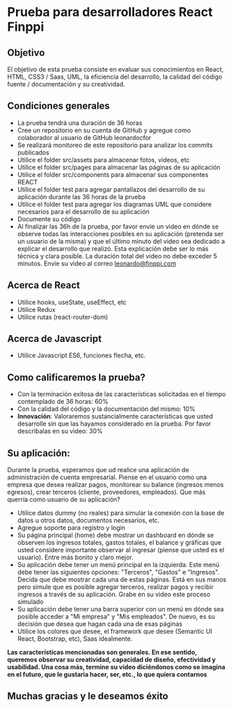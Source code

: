 # Prueba para desarrolladores React Finppi

## Objetivo

El objetivo de esta prueba consiste en evaluar sus conocimientos en React, HTML, CSS3 / Saas, UML, la eficiencia del desarrollo, la calidad del código fuente / documentación y su creatividad.

## Condiciones generales

- La prueba tendrá una duración de 36 horas
- Cree un repositorio en su cuenta de GitHub y agregue como colaborador al usuario de GitHub leonardocfor 
- Se realizará monitoreo de este repositorio para analizar los commits publicados
- Utilice el folder src/assets para almacenar fotos, videos, etc
- Utilice el folder src/pages para almacenar las páginas de su aplicación
- Utilice el folder src/components para almacenar sus componentes REACT
- Utilice el folder test para agregar pantallazos del desarrollo de su aplicación durante las 36 horas de la prueba
- Utilice el folder test para agregar los diagramas UML que considere necesarios para el desarrollo de su aplicación
- Documente su código
- Al finalizar las 36h de la prueba, por favor envíe un video en dónde se observe todas las interacciones posibles en su aplicación (pretenda ser un usuario de la misma) y
  que el último minuto del video sea dedicado a explicar el desarrollo que realizó. Esta explicación debe ser lo más técnica y clara posible. La duración total del video no debe exceder 5 minutos. Envíe su video al correo leonardo@finppi.com

## Acerca de React

- Utilice hooks, useState, useEffect, etc
- Utilice Redux
- Utilice rutas (react-router-dom)

## Acerca de Javascript

- Utilice Javascript ES6, funciones flecha, etc.

## Como calificaremos la prueba?

- Con la terminación exitosa de las características solicitadas en el tiempo contemplado de 36 horas: 60%
- Con la calidad del código y la documentación del mismo: 10%
- **Innovación**: Valoraremos sustancialmente características que usted desarrolle sin que las hayamos considerado en la prueba. Por favor describalas en su video: 30%

## Su aplicación:

Durante la prueba, esperamos que ud realice una aplicación de administración de cuenta empresarial. Piense en el usuario como una empresa que desea realizar pagos, monitorear su balance (ingresos menos egresos), crear terceros (cliente, proveedores, empleados). Que más querría como usuario de su aplicación?

- Utilice datos dummy (no reales) para simular la conexión con la base de datos u otros datos, documentos necesarios, etc.
- Agregue soporte para registro y login
- Su página principal (home) debe mostrar un dashboard en dónde se observen los ingresos totales, gastos totales, el balance y gráficas que usted considere importante observar al ingresar (piense que usted es el usuario). Entre más bonito y claro mejor.
- Su aplicación debe tener un menú principal en la izquierda. Este menú debe tener las siguientes opciones: "Terceros", "Gastos" e "Ingresos". Decida que debe mostrar cada una de estas páginas. Está en sus manos pero simule que es posible agregar terceros, realizar pagos y recibir ingresos a través de su aplicación. Grabe en su video este proceso simulado
- Su aplicación debe tener una barra superior con un menú en dónde sea posible acceder a "Mi empresa" y "Mis empleados". De nuevo, es su decisión que desea que hagan cada una de esas páginas
- Utilice los colores que desee, el framework que desee (Semantic UI React, Bootstrap, etc), Saas idealmente.

**Las características mencionadas son generales. En ese sentido, queremos observar su creatividad, capacidad de diseño, efectividad y usabilidad. Una cosa más, termine su video diciéndonos como se imagina en el futuro, que le gustaría hacer, ser, etc., lo que quiera contarnos**

## Muchas gracias y le deseamos éxito
